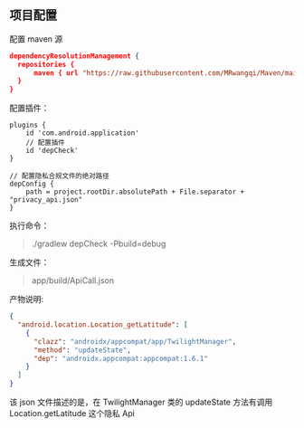 ## 项目配置
配置 maven 源
```json
dependencyResolutionManagement {
  repositories {
      maven { url "https://raw.githubusercontent.com/MRwangqi/Maven/main"}
  }
}
```
配置插件：
```
plugins {
    id 'com.android.application'
    // 配置插件
    id 'depCheck'
}

// 配置隐私合规文件的绝对路径
depConfig {
    path = project.rootDir.absolutePath + File.separator + "privacy_api.json"
}
```

执行命令：
> ./gradlew depCheck -Pbuild=debug


生成文件：
> app/build/ApiCall.json

产物说明:
```json
{
  "android.location.Location_getLatitude": [
    {
      "clazz": "androidx/appcompat/app/TwilightManager",
      "method": "updateState",
      "dep": "androidx.appcompat:appcompat:1.6.1"
    }
  ]
}
```
该 json 文件描述的是，在 TwilightManager 类的 updateState 方法有调用 Location.getLatitude 这个隐私 Api
